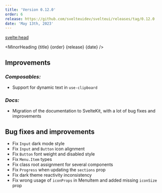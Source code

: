 ```yaml
---
title: 'Version 0.12.0'
order: 6
release: https://github.com/svelteuidev/svelteui/releases/tag/0.12.0
date: 'May 13th, 2023'
---
```


<script>
    import { MinorHeading } from '$lib/components';
    import { base } from '$app/paths';
</script>

<svelte:head>

  <title>{title} - SvelteUI</title>
</svelte:head>

<MinorHeading {title} {order} {release} {date} />

## Improvements

### _Composables:_

- Support for dynamic text in `use-clipboard`

### _Docs:_

- Migration of the documentation to SvelteKit, with a lot of bug fixes and improvements

## Bug fixes and improvements

- Fix `Input` dark mode style
- Fix `Input` and `Button` icon alignment
- Fix `Button` font weight and disabled style
- Fix `Menu.Item` types
- Fix class root assignment for several components
- Fix `Progress` when updating the `sections` prop
- Fix dark theme reactivity inconsistency
- Fix wrong usage of `iconProps` in MenuItem and added missing `iconSize` prop
